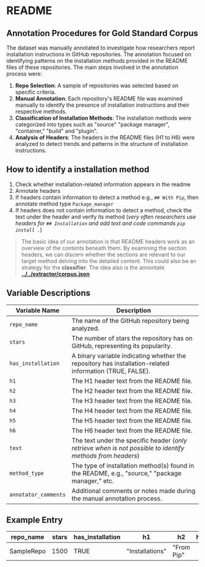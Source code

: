 # README

## Annotation Procedures for Gold Standard Corpus
The dataset was manually annotated to investigate how researchers report installation instructions in GitHub repositories. The annotation focused on identifying patterns on the installation methods provided in the README files of these repositories. The main steps involved in the annotation process were:
1. **Repo Selection**: A sample of repositories was selected based on specific criteria.
2. **Manual Annotation**: Each repository's README file was examined manually to identify the presence of installation instructions and their respective methods.
3. **Classification of Installation Methods**: The installation methods were categorized into types such as "source" "package manager", "container," "build" and "plugin".
4. **Analysis of Headers**: The headers in the README files (H1 to H6) were analyzed to detect trends and patterns in the structure of installation instructions.

## How to identify a installation method
1. Check whether installation-related information appears in the readme
2. Annotate headers
3. If headers contain information to detect a method e.g., `## With Pip`, then annotate method type `Package_manager`
4. If headers does not contain information to detect a method, check the text under the header and verify its method (*very often researchers use headers for `## Installation` and add text and code commands ```pip install .```*)

> The basic idea of our annotation is that README headers work as an overview of the contents beneath them. By examining the section headers, we can discern whether the sections are relevant to our target method delving into the detailed content. This could also be an strategy for the **classifier**. The idea also is the annontate **[../../extractor/corpus.json](../../extractor/corpus.json)**

## Variable Descriptions

| Variable Name           | Description                                                                                           |
|-------------------------|-------------------------------------------------------------------------------------------------------|
| `repo_name`             | The name of the GitHub repository being analyzed.                                                      |
| `stars`                 | The number of stars the repository has on GitHub, representing its popularity.                         |
| `has_installation`       | A binary variable indicating whether the repository has installation-related information (TRUE, FALSE).   |
| `h1`                    | The H1 header text from the README file.                                                              |
| `h2`                    | The H2 header text from the README file.                                                              |
| `h3`                    | The H3 header text from the README file.                                                              |
| `h4`                    | The H4 header text from the README file.                                                              |
| `h5`                    | The H5 header text from the README file.                                                              |
| `h6`                    | The H6 header text from the README file.                                                              |
| `text`                  | The text under the specific header (*only retrieve when is not possible to identify methods from headers*)                                                                   |  
| `method_type`           | The type of installation method(s) found in the README, e.g., "source," "package manager," etc.        |
| `annotator_comments`     | Additional comments or notes made during the manual annotation process.                                |

## Example Entry

| repo_name  | stars | has_installation | h1             | h2                 | h3           | method_type    | method_count | annotator_comments |
|------------|-------|------------------|----------------|--------------------|--------------|----------------|--------------|-------------------|
| SampleRepo | 1500  | TRUE               | "Installations" | "From Pip" |      | "Package_Manager" | 2            | "Multiple installation options available." |
